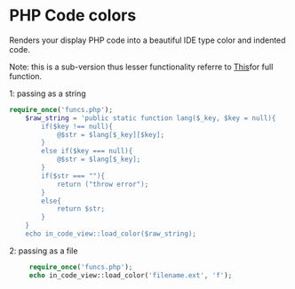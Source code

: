 # PHP Code colors

Renders your display PHP code into a beautiful IDE type color and indented code. 

Note: this is a sub-version thus lesser functionality referre to [This](http://ghostff.com/demo/oop/?Php_Code_Color=php#ext)for full function.

1: passing as a string

```php
require_once('funcs.php');
    $raw_string = 'public static function lang($_key, $key = null){
		if($key !== null){
			@$str = $lang[$_key][$key];
		}
		else if($key === null){
			@$str = $lang[$_key];
		}
		if($str === ""){
			return ("throw error");
		}
		else{
			return $str;
		}
	}
	echo in_code_view::load_color($raw_string);
```

2: passing as a file
```php
     require_once('funcs.php');
     echo in_code_view::load_color('filename.ext', 'f');
```